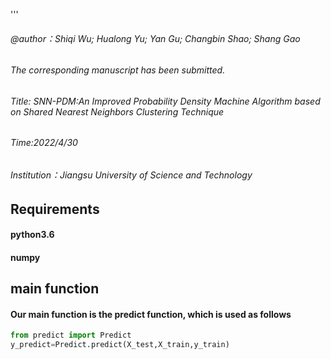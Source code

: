 '''
###### @author：Shiqi Wu; Hualong Yu; Yan Gu; Changbin Shao; Shang Gao
###### The corresponding manuscript has been submitted.
###### Title: SNN-PDM:An Improved Probability Density Machine Algorithm based on Shared Nearest Neighbors Clustering Technique
###### Time:2022/4/30
###### Institution：Jiangsu University of Science and Technology

## Requirements
#### python3.6
#### numpy

## main function
#### Our main  function is the predict function, which is used as follows
```python
from predict import Predict
y_predict=Predict.predict(X_test,X_train,y_train)
```

